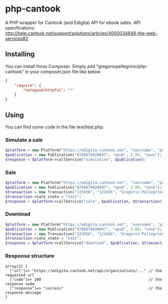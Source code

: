 # php-cantook
A PHP wrapper for Cantook (and Edigita) API for ebook sales. API specifications: http://help.cantook.net/support/solutions/articles/4000034849-the-web-services#2

## Installing
You can install throu Composer. Simply add "gregoriopellegrino/php-cantook" in your composer.json file like below.
```json
{
    "require": {
        "nategood/httpful": "*"
    }
}
```

## Using
You can find some code in the file test/test.php.

### Simulate a sale
```php
$platform = new Platform("https://edigita.cantook.net", "username", "password", 310);
$publication = new Publication("9788874028047", "epub", 2.99, "none");
$response = $platform->callService("simulation", $publication);
```

### Sale
```php
$platform = new Platform("https://edigita.cantook.net", "username", "password", 310);
$publication = new Publication("9788874028047", "epub", 2.99, "none");
$transaction = new Transaction("123456", "123456", "Gregorio Pellegrino");
$transaction->sale_state = "test";
$response = $platform->callService("sale", $publication, $transaction);
```

### Download
```php
$platform = new Platform("https://edigita.cantook.net", "username", "password", 310);
$publication = new Publication("9788874028047", "epub", 2.99, "none");
$transaction = new Transaction("123456", "123456", "Gregorio Pellegrino");
$transaction->sale_state = "test";
$response = $platform->callService("download", $publication, $transaction);
```

### Response structure
```
array(3) {
  ["url"]=> "https://edigita.cantook.net/api/organisations/..." // the requested url
  ["code"]=> 200												// the response code
  ["response"]=> "success"										// the response message
}
```